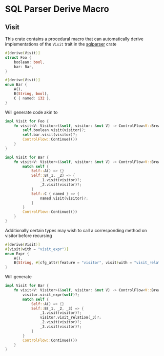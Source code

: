 # SQL Parser Derive Macro

## Visit

This crate contains a procedural macro that can automatically derive
implementations of the `Visit` trait in the [sqlparser](https://crates.io/crates/sqlparser) crate

```rust
#[derive(Visit)]
struct Foo {
    boolean: bool,
    bar: Bar,
}

#[derive(Visit)]
enum Bar {
    A(),
    B(String, bool),
    C { named: i32 },
}
```

Will generate code akin to

```rust
impl Visit for Foo {
    fn visit<V: Visitor>(&self, visitor: &mut V) -> ControlFlow<V::Break> {
        self.boolean.visit(visitor)?;
        self.bar.visit(visitor)?;
        ControlFlow::Continue(())
    }
}

impl Visit for Bar {
    fn visit<V: Visitor>(&self, visitor: &mut V) -> ControlFlow<V::Break> {
        match self {
            Self::A() => {}
            Self::B(_1, _2) => {
                _1.visit(visitor)?;
                _2.visit(visitor)?;
            }
            Self::C { named } => {
                named.visit(visitor)?;
            }
        }
        ControlFlow::Continue(())
    }
}
```

Additionally certain types may wish to call a corresponding method on visitor before recursing

```rust
#[derive(Visit)]
#[visit(with = "visit_expr")]
enum Expr {
    A(),
    B(String, #[cfg_attr(feature = "visitor", visit(with = "visit_relation"))] ObjectName, bool),
}
```

Will generate

```rust
impl Visit for Bar {
    fn visit<V: Visitor>(&self, visitor: &mut V) -> ControlFlow<V::Break> {
        visitor.visit_expr(self)?;
        match self {
            Self::A() => {}
            Self::B(_1, _2, _3) => {
                _1.visit(visitor)?;
                visitor.visit_relation(_3)?;
                _2.visit(visitor)?;
                _3.visit(visitor)?;
            }
        }
        ControlFlow::Continue(())
    }
}
```
